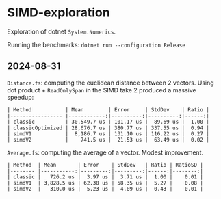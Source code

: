 # SIMD-exploration

Exploration of dotnet `System.Numerics`.

Running the benchmarks: `dotnet run --configuration Release`

## 2024-08-31

`Distance.fs`: computing the euclidean distance between 2 vectors. Using dot 
product + `ReadOnlySpan` in the SIMD take 2 produced a massive speedup:  

```
| Method           | Mean        | Error     | StdDev    | Ratio |
|----------------- |------------:|----------:|----------:|------:|
| classic          | 30,549.7 us | 101.17 us |  89.69 us |  1.00 |
| classicOptimized | 28,676.7 us | 380.77 us | 337.55 us |  0.94 |
| simdV1           |  8,186.7 us | 131.10 us | 116.22 us |  0.27 |
| simdV2           |    741.5 us |  21.53 us |  63.49 us |  0.02 |
```

`Average.fs`: computing the average of a vector. Modest improvement.

```
| Method  | Mean       | Error    | StdDev   | Ratio | RatioSD |
|-------- |-----------:|---------:|---------:|------:|--------:|
| classic |   726.2 us |  3.97 us |  3.71 us |  1.00 |    0.01 |
| simdV1  | 3,828.5 us | 62.38 us | 58.35 us |  5.27 |    0.08 |
| simdV2  |   310.0 us |  5.23 us |  4.89 us |  0.43 |    0.01 |
```